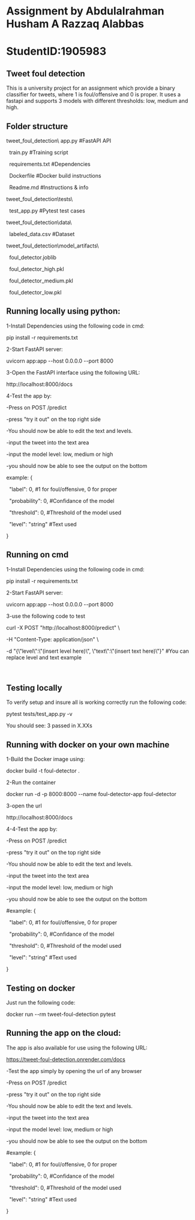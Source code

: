 # **Assignment by Abdulalrahman Husham A Razzaq Alabbas**

# **StudentID:1905983**



## **Tweet foul detection**

This is a university project for an assignment which provide a binary classifier for tweets, where 1 is foul/offensive and 0 is proper.
It uses a fastapi and supports 3 models with different thresholds: low, medium and high.





## **Folder structure**



tweet\_foul\_detection\\
app.py				#FastAPI API

 	train.py			#Training script

 	requirements.txt		#Dependencies

 	Dockerfile			#Docker build instructions

 	Readme.md			#Instructions \& info

tweet\_foul\_detection\\tests\\

 	test\_app.py			#Pytest test cases

tweet\_foul\_detection\\data\\

 	labeled\_data.csv			#Dataset

tweet\_foul\_detection\\model\_artifacts\\

 	foul\_detector.joblib

 	foul\_detector\_high.pkl

 	foul\_detector\_medium.pkl

 	foul\_detector\_low.pkl



## Running locally using python:



1-Install Dependencies using the following code in cmd:

pip install -r requirements.txt



2-Start FastAPI server:

uvicorn app:app --host 0.0.0.0 --port 8000



3-Open the FastAPI interface using the following URL:

http://localhost:8000/docs



4-Test the app by:

-Press on POST /predict

-press "try it out" on the top right side

-You should now be able to edit the text and levels.

-input the tweet into the text area

-input the model level: low, medium or high

-you should now be able to see the output on the bottom



example: {

  "label": 0,      #1 for foul/offensive, 0 for proper

  "probability": 0, #Confidance of the model

  "threshold": 0,   #Threshold of the model used

  "level": "string" #Text used

}



## Running on cmd

1-Install Dependencies using the following code in cmd:

pip install -r requirements.txt



2-Start FastAPI server:

uvicorn app:app --host 0.0.0.0 --port 8000



3-use the following code to test



curl -X POST "http://localhost:8000/predict" \\

-H "Content-Type: application/json" \\

-d "{\\"level\\":\\"(insert level here)\\", \\"text\\":\\"(insert text here)\\"}" #You can replace level and text example

 

## Testing locally



To verify setup and insure all is working correctly run the following code:



pytest tests/test\_app.py -v



You should see: 3 passed in X.XXs



## Running with docker on your own machine

1-Build the Docker image using:

docker build -t foul-detector .



2-Run the container

docker run -d -p 8000:8000 --name foul-detector-app foul-detector



3-open the url

http://localhost:8000/docs



4-4-Test the app by:

-Press on POST /predict

-press "try it out" on the top right side

-You should now be able to edit the text and levels.

-input the tweet into the text area

-input the model level: low, medium or high

-you should now be able to see the output on the bottom



\#example: {

  "label": 0,      #1 for foul/offensive, 0 for proper

  "probability": 0, #Confidance of the model

  "threshold": 0,   #Threshold of the model used

  "level": "string" #Text used

}



## Testing on docker



Just run the following code:

docker run --rm tweet-foul-detection pytest





## Running the app on the cloud:



The app is also available for use using the following URL:

https://tweet-foul-detection.onrender.com/docs



-Test the app simply by opening the url of any browser

-Press on POST /predict

-press "try it out" on the top right side

-You should now be able to edit the text and levels.

-input the tweet into the text area

-input the model level: low, medium or high

-you should now be able to see the output on the bottom



\#example: {

  "label": 0,      #1 for foul/offensive, 0 for proper

  "probability": 0, #Confidance of the model

  "threshold": 0,   #Threshold of the model used

  "level": "string" #Text used

}

## 

